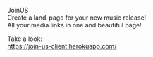 JoinUS <br/>
Create a land-page for your new music release! <br/>
All your media links in one and beautiful page! <br/>

Take a look: <br />
https://join-us-client.herokuapp.com/

